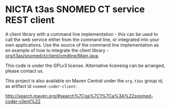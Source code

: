 # NICTA t3as SNOMED CT service REST client

A client library with a command line implementation - this can be used to call the web service either from the command line, or integrated into your own applications. Use the source of the command line implementation as en example of how to integrate the client library - [org/t3as/snomedct/client/cmdline/Main.java](src/main/java/org/t3as/snomedct/client/cmdline/Main.java).
 
This code is under the GPLv3 license. Alternative licensing can be arranged, please contact us.

This project is also available on Maven Central under the `org.t3as` group id, as artifact id `snomed-coder-client`:

<http://search.maven.org/#search%7Cga%7C1%7Ca%3A%22snomed-coder-client%22>
